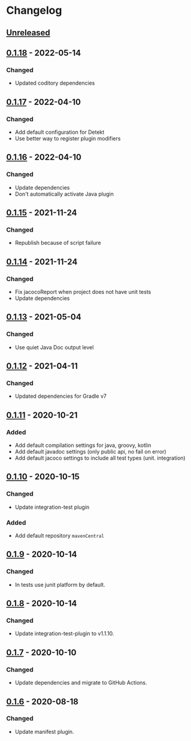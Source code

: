 # Changelog

## [Unreleased]

## [0.1.18] - 2022-05-14
### Changed
- Updated coditory dependencies

## [0.1.17] - 2022-04-10
### Changed
- Add default configuration for Detekt
- Use better way to register plugin modifiers

## [0.1.16] - 2022-04-10
### Changed
- Update dependencies
- Don't automatically activate Java plugin

## [0.1.15] - 2021-11-24
### Changed
- Republish because of script failure

## [0.1.14] - 2021-11-24
### Changed
- Fix jacocoReport when project does not have unit tests
- Update dependencies

## [0.1.13] - 2021-05-04
### Changed
- Use quiet Java Doc output level

## [0.1.12] - 2021-04-11
### Changed
- Updated dependencies for Gradle v7

## [0.1.11] - 2020-10-21
### Added
- Add default compilation settings for java, groovy, kotlin
- Add default javadoc settings (only public api, no fail on error)
- Add default jacoco settings to include all test types (unit. integration)

## [0.1.10] - 2020-10-15
### Changed
- Update integration-test plugin

### Added
- Add default repository `mavenCentral`

## [0.1.9] - 2020-10-14
### Changed
- In tests use junit platform by default.

## [0.1.8] - 2020-10-14
### Changed
- Update integration-test-plugin to v1.1.10.

## [0.1.7] - 2020-10-10
### Changed
- Update dependencies and migrate to GitHub Actions.

## [0.1.6] - 2020-08-18
### Changed
- Update manifest plugin.

[Unreleased]: https://github.com/coditory/gradle-build-plugin/compare/v0.1.18...HEAD
[0.1.18]: https://github.com/coditory/gradle-build-plugin/releases/tag/v0.1.17...v0.1.18
[0.1.17]: https://github.com/coditory/gradle-build-plugin/releases/tag/v0.1.16...v0.1.17
[0.1.16]: https://github.com/coditory/gradle-build-plugin/releases/tag/v0.1.15...v0.1.16
[0.1.15]: https://github.com/coditory/gradle-build-plugin/releases/tag/v0.1.14...v0.1.15
[0.1.14]: https://github.com/coditory/gradle-build-plugin/releases/tag/v0.1.13...v0.1.14
[0.1.13]: https://github.com/coditory/gradle-build-plugin/releases/tag/v0.1.12...v0.1.13
[0.1.12]: https://github.com/coditory/gradle-build-plugin/releases/tag/v0.1.12...v0.1.12
[0.1.11]: https://github.com/coditory/gradle-build-plugin/releases/tag/v0.1.10...v0.1.11
[0.1.10]: https://github.com/coditory/gradle-build-plugin/releases/tag/v0.1.9...v0.1.10
[0.1.9]: https://github.com/coditory/gradle-build-plugin/releases/tag/v0.1.8...v0.1.9
[0.1.8]: https://github.com/coditory/gradle-build-plugin/releases/tag/v0.1.7...v0.1.8
[0.1.7]: https://github.com/coditory/gradle-build-plugin/releases/tag/v0.1.6...v0.1.7
[0.1.6]: https://github.com/coditory/gradle-build-plugin/releases/tag/v0.1.6

